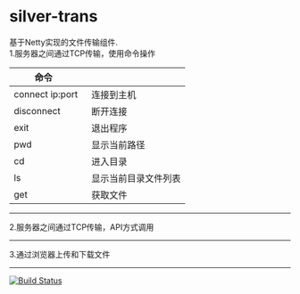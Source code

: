 # silver-trans
基于Netty实现的文件传输组件.
</br>
1.服务器之间通过TCP传输，使用命令操作
  
|          命令      |                 | 
| ----------------- |:-------------------|
| connect ip:port   | 连接到主机|
| disconnect        | 断开连接|
| exit              | 退出程序|
| pwd               | 显示当前路径|
| cd                | 进入目录|
| ls                | 显示当前目录文件列表|
| get               | 获取文件|

***
2.服务器之间通过TCP传输，API方式调用

***
3.通过浏览器上传和下载文件
***


[![Build Status](https://travis-ci.org/luangeng/silver-trans.svg?branch=master)](https://travis-ci.org/luangeng/silver-trans)

